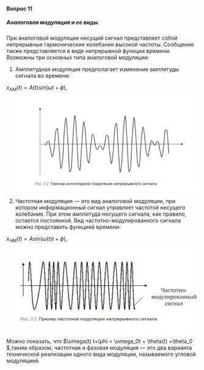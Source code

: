 #### Вопрос 11

##### Аналоговая модуляция и ее виды.

При аналоговой модуляции несущий сигнал представляет собой  непрерывные гармонические колебания высокой частоты. Сообщение также  представляется в виде непрерывной функции времени. Возможны три основных типа аналоговой модуляции: 

1) Амплитудная модуляция предполагает изменение амплитуды сигнала  во времени:

$x_{AM}(t) = A(t)sin(\omega t + \phi)$,

 ![image-20220622154947228](Answer_3_11/image-20220622154947228.png)

2) Частотная модуляция — это вид аналоговой модуляции, при котором  информационный сигнал управляет частотой несущего колебания. При  этом амплитуда несущего сигнала, как правило, остается постоянной.  Вид частотно-модулированного сигнала можно представить функцией времени:

$x_{ЧМ}(t) = Asin(\omega(t) t + \phi)$,

![image-20220622155117236](Answer_3_11/image-20220622155117236.png)

Можно показать, что $\omega(t) t+\phi = \omega_0t + \theta(t) +\theta_0 $,таким образом, частотная  и фазовая модуляция — это два варианта технической реализации одного  вида модуляции, называемого угловой модуляцией.
